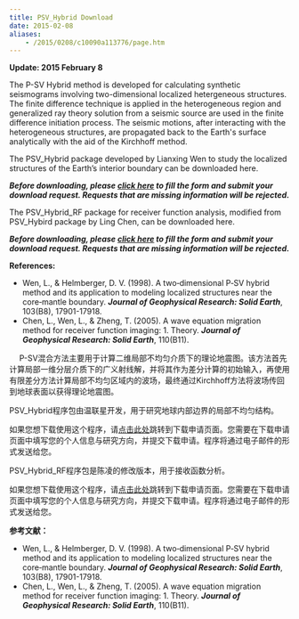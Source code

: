 ```yaml
---
title: PSV_Hybrid Download
date: 2015-02-08
aliases:
    - /2015/0208/c10090a113776/page.htm
---
```


**Update: 2015 February 8**

The P-SV Hybrid method is developed for calculating synthetic seismograms involving two-dimensional localized hetergeneous structures. The finite difference technique is applied in the heterogeneous region and generalized ray theory solution from a seismic source are used in the finite difference initiation process. The seismic motions, after interacting with the heterogeneous structures, are propagated back to the Earth's surface analytically with the aid of the Kirchhoff method.

The PSV_Hybrid package developed by Lianxing Wen to study the localized structures of the Earth’s interior boundary can be downloaded here.

***Before downloading, please [click here](http://222.195.83.195/wen/codes/psv_hybrid/) to fill the form and submit your download request. Requests that are missing information will be rejected.***

The PSV_Hybrid_RF package for receiver function analysis, modified from PSV_Hybird package by Ling Chen, can be downloaded here.

***Before downloading, please [click here](http://222.195.83.195/wen/codes/psv_hybrid_rf/) to fill the form and submit your download request. Requests that are missing information will be rejected.***

**References:**

- Wen, L., & Helmberger, D. V. (1998). A two‐dimensional P‐SV hybrid method and its application to modeling localized structures near the core‐mantle boundary. ***Journal of Geophysical Research: Solid Earth***, 103(B8), 17901-17918.
- Chen, L., Wen, L., & Zheng, T. (2005). A wave equation migration method for receiver function imaging: 1. Theory. ***Journal of Geophysical Research: Solid Earth***, 110(B11).

　
P-SV混合方法主要用于计算二维局部不均匀介质下的理论地震图。该方法首先计算局部一维分层介质下的广义射线解，并将其作为差分计算的初始输入，再使用有限差分方法计算局部不均匀区域内的波场，最终通过Kirchhoff方法将波场传回到地球表面以获得理论地震图。

PSV_Hybrid程序包由温联星开发，用于研究地球内部边界的局部不均匀结构。

如果您想下载使用这个程序，请[点击此处](http://222.195.83.195/wen/codes/psv_hybrid/)跳转到下载申请页面。您需要在下载申请页面中填写您的个人信息与研究方向，并提交下载申请。程序将通过电子邮件的形式发送给您。

PSV_Hybrid_RF程序包是陈凌的修改版本，用于接收函数分析。

如果您想下载使用这个程序，请[点击此处](http://222.195.83.195/wen/codes/psv_hybrid_rf/)跳转到下载申请页面。您需要在下载申请页面中填写您的个人信息与研究方向，并提交下载申请。程序将通过电子邮件的形式发送给您。

**参考文献：**

- Wen, L., & Helmberger, D. V. (1998). A two‐dimensional P‐SV hybrid method and its application to modeling localized structures near the core‐mantle boundary. ***Journal of Geophysical Research: Solid Earth***, 103(B8), 17901-17918.
- Chen, L., Wen, L., & Zheng, T. (2005). A wave equation migration method for receiver function imaging: 1. Theory. ***Journal of Geophysical Research: Solid Earth***, 110(B11).
